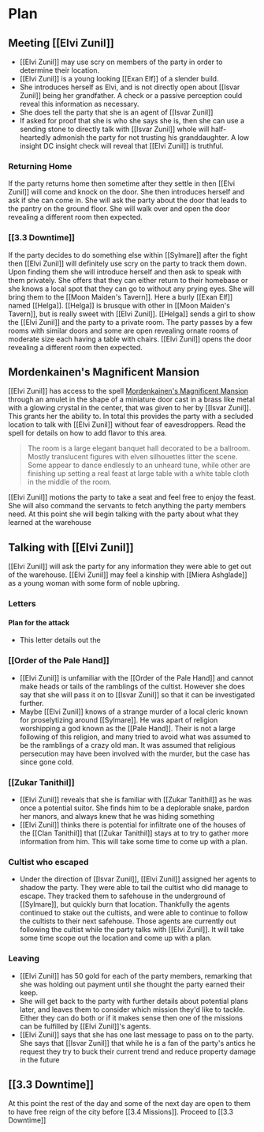 # Plan

## Meeting [[Elvi Zunil]]

- [[Elvi Zunil]] may use scry on members of the party in order to determine their location. 
- [[Elvi Zunil]] is a young looking [[Exan Elf]] of a slender build. 
- She introduces herself as Elvi, and is not directly open about [[Isvar Zunil]] being her grandfather. A check or a passive perception could reveal this information as necessary.
- She does tell the party that she is an agent of [[Isvar Zunil]]
- If asked for proof that she is who she says she is, then she can use a sending stone to directly talk with [[Isvar Zunil]] whole will half-heartedly admonish the party for not trusting his granddaughter.  A low insight DC insight check will reveal that [[Elvi Zunil]] is truthful.
### Returning Home

If the party returns home then sometime after they settle in then [[Elvi Zunil]] will come and knock on the door. She then introduces herself and ask if she can come in. She will ask the party about the door that leads to the pantry on the ground floor. She will walk over and open the door revealing a different room then expected.
### [[3.3 Downtime]]

If the party decides to do something else within [[Sylmare]] after the fight then [[Elvi Zunil]] will definitely use scry on the party to track them down. Upon finding them she will introduce herself and then ask to speak with them privately. She offers that they can either return to their homebase or she knows a local spot that they can go to without any prying eyes. She will bring them to the [[Moon Maiden's Tavern]]. Here a burly [[Exan Elf]] named [[Helga]]. [[Helga]] is brusque with other in [[Moon Maiden's Tavern]], but is really sweet with [[Elvi Zunil]]. [[Helga]] sends a girl to show the [[Elvi Zunil]] and the party to a private room. The party passes by a few rooms with similar doors and some are open revealing ornate rooms of moderate size each having a table with chairs. [[Elvi Zunil]] opens the door revealing a different room then expected.

## Mordenkainen's Magnificent Mansion

[[Elvi Zunil]] has access to the spell [Mordenkainen's Magnificent Mansion](https://www.dndbeyond.com/spells/2619112-mordenkainens-magnificent-mansion) through an amulet in the shape of a miniature door cast in a brass like metal with a glowing crystal in the center, that was given to her by [[Isvar Zunil]]. This grants her the ability to.  In total this provides the party with a secluded location to talk with [[Elvi Zunil]] without fear of eavesdroppers. Read the spell for details on how to add flavor to this area. 

> The room is a large elegant banquet hall decorated to be a ballroom. Mostly translucent figures with elven silhouettes litter the scene. Some appear to dance endlessly to an unheard tune, while other are finishing up setting a real feast at large table with a white table cloth in the middle of the room.

[[Elvi Zunil]] motions the party to take a seat and feel free to enjoy the feast. She will also command the servants to fetch anything the party members need. At this point she will begin talking with the party about what they learned at the warehouse

## Talking with [[Elvi Zunil]]

[[Elvi Zunil]] will ask the party for any information they were able to get out of the warehouse. [[Elvi Zunil]] may feel a kinship with [[Miera Ashglade]] as a young woman with some form of noble upbring.
### Letters

#### Plan for the attack
- This letter details out the 

### [[Order of the Pale Hand]]

- [[Elvi Zunil]] is unfamiliar with the [[Order of the Pale Hand]] and cannot make heads or tails of the ramblings of the cultist. However she does say that she will pass it on to [[Isvar Zunil]] so that it can be investigated further.
- Maybe [[Elvi Zunil]] knows of a strange murder of a local cleric known for proselytizing around [[Sylmare]]. He was apart of religion worshipping a god known as the [[Pale Hand]]. Their is not a large following of this religion, and many tried to avoid what was assumed to be the ramblings of a crazy old man. It was assumed that religious persecution may have been involved with the murder, but the case has since gone cold.
### [[Zukar Tanithil]]

- [[Elvi Zunil]] reveals that she is familiar with [[Zukar Tanithil]] as he was once a potential suitor. She finds him to be a deplorable snake, pardon her manors, and always knew that he was hiding something
- [[Elvi Zunil]] thinks there is potential for infiltrate one of the houses of the [[Clan Tanithil]] that [[Zukar Tanithil]] stays at to try to gather more information from him. This will take some time to come up with a plan.
### Cultist who escaped

- Under the direction of [[Isvar Zunil]], [[Elvi Zunil]] assigned her agents to shadow the party. They were able to tail the cultist who did manage to escape. They tracked them to safehouse in the underground of [[Sylmare]], but quickly burn that location. Thankfully the agents continued to stake out the cultists, and were able to continue to follow the cultists to their next safehouse. Those agents are currently out following the cultist while the party talks with [[Elvi Zunil]]. It will take some time scope out the location and come up with a plan.
### Leaving

- [[Elvi Zunil]] has 50 gold for each of the party members, remarking that she was holding out payment until she thought the party earned their keep.
- She will get back to the party with further details about potential plans later, and leaves them to consider which mission they'd like to tackle. Either they can do both or if it makes sense then one of the missions can be fulfilled by [[Elvi Zunil]]'s agents.
- [[Elvi Zunil]] says that she has one last message to pass on to the party. She says that [[Isvar Zunil]] that while he is a fan of the party's antics he request they try to buck their current trend and reduce property damage in the future

## [[3.3 Downtime]]

At this point the rest of the day and some of the next day are open to them to have free reign of the city before [[3.4 Missions]]. Proceed to [[3.3 Downtime]]


